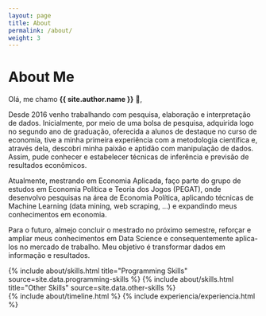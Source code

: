 ```yaml
---
layout: page
title: About
permalink: /about/
weight: 3
---
```


# **About Me**

Olá, me chamo **{{ site.author.name }}** :wave:,<br>
<p>Desde 2016 venho trabalhando com pesquisa, elaboração e interpretação de dados. Inicialmente, por meio de uma bolsa de pesquisa, adquirida logo no segundo ano de graduação, oferecida a alunos de destaque no curso de economia, tive a minha primeira experiência com a metodologia cientifica e, através dela, descobri minha paixão e aptidão com manipulação de dados. Assim, pude conhecer e estabelecer técnicas de inferência e previsão de resultados econômicos.
<p>Atualmente, mestrando em Economia Aplicada, faço parte do grupo de estudos em Economia Política e Teoria dos Jogos (PEGAT), onde desenvolvo pesquisas na área de Economia Política, aplicando técnicas de Machine Learning (data mining, web scraping, ...) e expandindo meus conhecimentos em economia.
<p>Para o futuro, almejo concluir o mestrado no próximo semestre, reforçar e ampliar meus conhecimentos em Data Science e consequentemente aplica-los no mercado de trabalho. Meu objetivo é transformar dados em informação e resultados.


<div class="row">
{% include about/skills.html title="Programming Skills" source=site.data.programming-skills %}
{% include about/skills.html title="Other Skills" source=site.data.other-skills %}
</div>

<div class="row">
{% include about/timeline.html %}
{% include experiencia/experiencia.html %}
</div>
